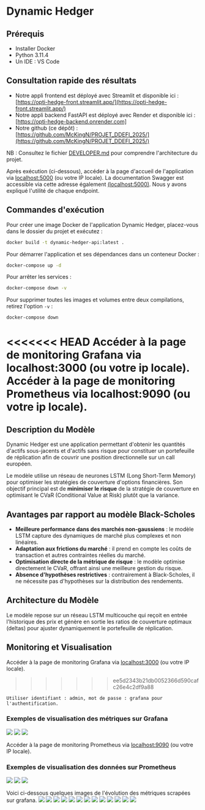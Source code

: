 # Dynamic Hedger

## Prérequis
- Installer Docker
- Python 3.11.4
- Un IDE : VS Code

## Consultation rapide des résultats
- Notre appli frontend est déployé avec Streamlit et disponible ici : [https://opti-hedge-front.streamlit.app/](https://opti-hedge-front.streamlit.app/)
- Notre appli backend FastAPI est déployé avec Render  et disponible ici : [https://opti-hedge-backend.onrender.com]
- Notre github (ce dépôt) : [https://github.com/McKingN/PROJET_DDEFI_2025/](https://github.com/McKingN/PROJET_DDEFI_2025/)


NB : Consultez le fichier [DEVELOPER.md](DEVELOPER.md) pour comprendre l'architecture du projet.

Après exécution (ci-dessous), accéder à la page d'accueil de l'application via [localhost:5000](http://localhost:5000) (ou votre IP locale).
La documentation Swagger est accessible via cette adresse également [(localhost:5000)](http://localhost:5000). Nous y avons expliqué l'utilité de chaque endpoint.

## Commandes d'exécution

Pour créer une image Docker de l'application Dynamic Hedger, placez-vous dans le dossier du projet et exécutez :

```bash
docker build -t dynamic-hedger-api:latest .
```

Pour démarrer l'application et ses dépendances dans un conteneur Docker :

```bash
docker-compose up -d
```

Pour arrêter les services :

```bash
docker-compose down -v
```

Pour supprimer toutes les images et volumes entre deux compilations, retirez l'option `-v` :

```bash
docker-compose down
```

<<<<<<< HEAD
Accéder à la page de monitoring Grafana via localhost:3000 (ou votre ip locale).
Accéder à la page de monitoring Prometheus via localhost:9090 (ou votre ip locale).
=======
## Description du Modèle

Dynamic Hedger est une application permettant d'obtenir les quantités d'actifs sous-jacents et d'actifs sans risque pour constituer un portefeuille de réplication afin de couvrir une position directionnelle sur un call européen.

Le modèle utilise un réseau de neurones LSTM (Long Short-Term Memory) pour optimiser les stratégies de couverture d'options financières. Son objectif principal est de **minimiser le risque** de la stratégie de couverture en optimisant le CVaR (Conditional Value at Risk) plutôt que la variance.

## Avantages par rapport au modèle Black-Scholes
- **Meilleure performance dans des marchés non-gaussiens** : le modèle LSTM capture des dynamiques de marché plus complexes et non linéaires.
- **Adaptation aux frictions du marché** : il prend en compte les coûts de transaction et autres contraintes réelles du marché.
- **Optimisation directe de la métrique de risque** : le modèle optimise directement le CVaR, offrant ainsi une meilleure gestion du risque.
- **Absence d'hypothèses restrictives** : contrairement à Black-Scholes, il ne nécessite pas d'hypothèses sur la distribution des rendements.

## Architecture du Modèle
Le modèle repose sur un réseau LSTM multicouche qui reçoit en entrée l'historique des prix et génère en sortie les ratios de couverture optimaux (deltas) pour ajuster dynamiquement le portefeuille de réplication.

## Monitoring et Visualisation
Accéder à la page de monitoring Grafana via [localhost:3000](http://localhost:3000) (ou votre IP locale).
>>>>>>> ee5d2343b21db0052366d590cafc26e4c2df9a88

```
Utiliser identifiant : admin, mot de passe : grafana pour l'authentification.
```

### Exemples de visualisation des métriques sur Grafana
![](monitoring/grafana/portfolio_hedging.png)
![](monitoring/grafana/market_dynamics.png)
![](monitoring/grafana/risk_management.png)

Accéder à la page de monitoring Prometheus via [localhost:9090](http://localhost:9090) (ou votre IP locale).

### Exemples de visualisation des données sur Prometheus
![](monitoring/prometheus/Capture_prom1.png)
![](monitoring/prometheus/Capture_prom2.png)
![](monitoring/prometheus/Capture_prom3.png)



Voici ci-dessous quelques images de l'évolution des métriques scrapées sur grafana.
![](monitoring/grafana/1.png)
![](monitoring/grafana/2.png)
![](monitoring/grafana/3.png)
![](monitoring/grafana/4.png)
![](monitoring/grafana/5.png)
![](monitoring/grafana/6.png)
![](monitoring/grafana/7.png)
![](monitoring/grafana/8.png)
![](monitoring/grafana/9.png)
![](monitoring/grafana/10.png)
![](monitoring/grafana/11.png)
![](monitoring/grafana/12.png)
![](monitoring/grafana/13.png)


